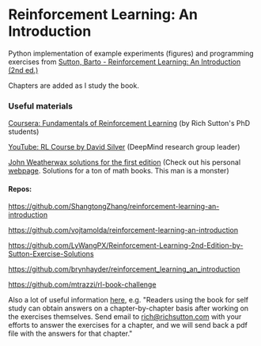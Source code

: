 # Reinforcement Learning: An Introduction

Python implementation of example experiments (figures) and programming exercises from [Sutton, Barto - Reinforcement Learning: An Introduction (2nd ed.)](http://incompleteideas.net/book/RLbook2020.pdf)


Chapters are added as I study the book.

### Useful materials

[Coursera: Fundamentals of Reinforcement Learning](https://www.coursera.org/learn/fundamentals-of-reinforcement-learning) (by Rich Sutton's PhD students)

[YouTube: RL Course by David Silver](https://www.youtube.com/watch?v=2pWv7GOvuf0&list=PLqYmG7hTraZDM-OYHWgPebj2MfCFzFObQ) (DeepMind research group leader)

[John Weatherwax solutions for the first edition](https://usermanual.wiki/Pdf/weatherwaxsuttonsolutionsmanual.504010221/view)
(Check out his personal [webpage](https://waxworksmath.com/index.aspx). Solutions for a ton of math books. This man is a  monster)

#### Repos:

https://github.com/ShangtongZhang/reinforcement-learning-an-introduction

https://github.com/vojtamolda/reinforcement-learning-an-introduction

https://github.com/LyWangPX/Reinforcement-Learning-2nd-Edition-by-Sutton-Exercise-Solutions

https://github.com/brynhayder/reinforcement_learning_an_introduction

https://github.com/mtrazzi/rl-book-challenge

Also a lot of useful information [here](http://incompleteideas.net/book/first/the-book.html), e.g. "Readers using the book for self study can obtain answers on a chapter-by-chapter basis after working on the exercises themselves. Send email to rich@richsutton.com with your efforts to answer the exercises for a chapter, and we will send back a pdf file with the answers for that chapter."

